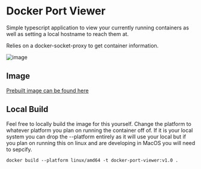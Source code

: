 # Docker Port Viewer

Simple typescript application to view your currently running containers as well as setting a local hostname to reach them at. 

Relies on a docker-socket-proxy to get container information.

![image](https://github.com/user-attachments/assets/7c2af43f-a533-4292-be6d-3afeb8458539)


## Image

[Prebuilt image can be found here](https://hub.docker.com/repository/docker/hollowpnt/docker-port-viewer/general)

## Local Build

Feel free to locally build the image for this yourself. Change the platform to whatever platform you plan on running the container off of. If it is your local system you can drop the --platform entirely as it will use your local but if you plan on running this on linux and are developing in MacOS you will need to sepcify. 

```
docker build --platform linux/amd64 -t docker-port-viewer:v1.0 .
```


